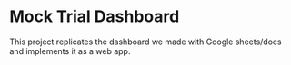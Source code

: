 # Mock Trial Dashboard

This project replicates the dashboard we made with Google sheets/docs and implements it as a web app.